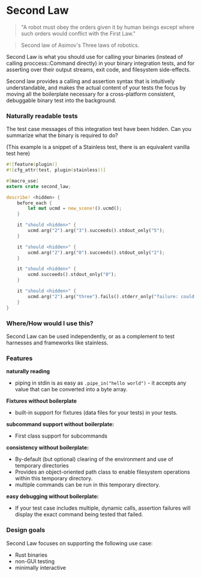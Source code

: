 # Second Law

> "A robot must obey the orders given it by human beings except where such orders would conflict with the First Law."

> Second law of Asimov's Three laws of robotics.

Second Law is what you should use for calling your binaries (instead of calling proccess::Command directly) in your binary integration tests, and for asserting over their output streams, exit code, and filesystem side-effects.

Second law provides a calling and assertion syntax that is intuitively understandable, and makes the actual content of your tests the focus by moving all the boilerplate necessary for a cross-platform consistent, debuggable binary test into the background. 

### Naturally readable tests

The test case messages of this integration test have been hidden. Can you summarize what the binary is required to do?

(This example is a snippet of a Stainless test, there is an equivalent vanilla test here)

```rust
#![feature(plugin)]
#![cfg_attr(test, plugin(stainless))]

#[macro_use]
extern crate second_law;

describe! <hidden> {
    before_each {
        let mut ucmd = new_scene!().ucmd();
    }

    it "should <hidden>" {
        ucmd.arg("2").arg("3").succeeds().stdout_only("5");
    }

    it "should <hidden>" {
        ucmd.arg("2").arg("0").succeeds().stdout_only("2");        
    }

    it "should <hidden>" {
        ucmd.succeeds().stdout_only("0");        
    }

    it "should <hidden>" {
        ucmd.arg("2").arg("three").fails().stderr_only("failure: could not parse argument 'three'");
    }
}
```


### Where/How would I use this?

Second Law can be used independently, or as a complement to test harnesses and frameworks like stainless.

### Features

**naturally reading**

* piping in stdin is as easy as ```.pipe_in("hello world")``` - it accepts any value that can be converted into a byte array.

**Fixtures without boilerplate**

* built-in support for fixtures (data files for your tests) in your tests.

**subcommand support without boilerplate:**

* First class support for subcommands

**consistency without boilerplate:**

* By-default (but optional) clearing of the environment and use of temporary directories
* Provides an object-oriented path class to enable filesystem operations within this temporary directory.
* multiple commands can be run in this temporary directory.

**easy debugging without boilerplate:**

* If your test case includes multiple, dynamic calls, assertion failures will display the exact command being tested that failed.

### Design goals

Second Law focuses on supporting the following use case:

* Rust binaries
* non-GUI testing
* minimally interactive
